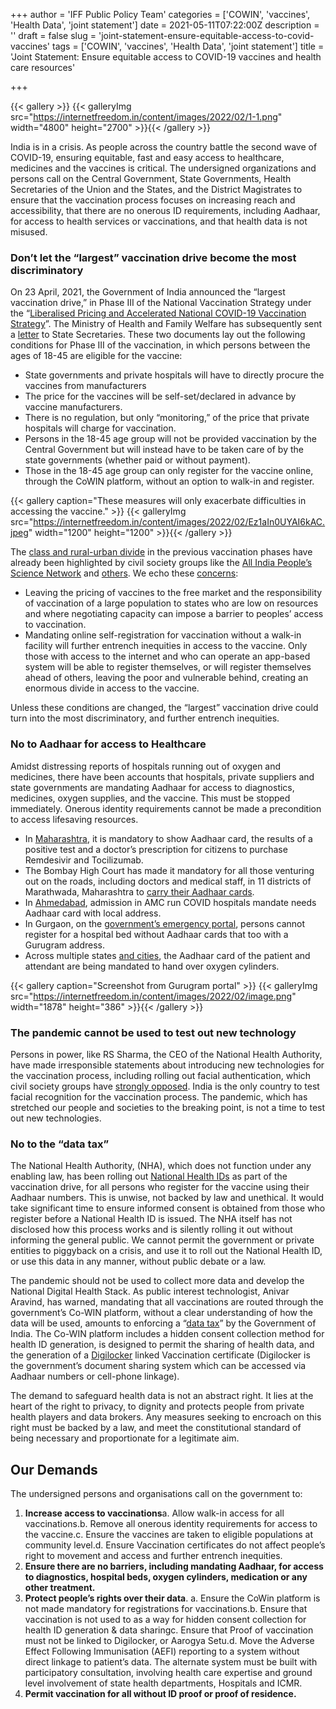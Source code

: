 +++
author = 'IFF Public Policy Team'
categories = ['COWIN', 'vaccines', 'Health Data', 'joint statement']
date = 2021-05-11T07:22:00Z
description = ''
draft = false
slug = 'joint-statement-ensure-equitable-access-to-covid-vaccines'
tags = ['COWIN', 'vaccines', 'Health Data', 'joint statement']
title = 'Joint Statement: Ensure equitable access to COVID-19 vaccines and health care resources'

+++


{{< gallery >}}
{{< galleryImg  src="https://internetfreedom.in/content/images/2022/02/1-1.png" width="4800" height="2700" >}}{{< /gallery >}}

>>>> <form><script src="https://checkout.razorpay.com/v1/payment-button.js" data-payment_button_id="pl_HLkgeWGQLMuddp" async> </script> </form>

India is in a crisis. As people across the country battle the second wave of COVID-19, ensuring equitable, fast and easy access to healthcare, medicines and the vaccines is critical. The undersigned organizations and persons call on the Central Government, State Governments, Health Secretaries of the Union and the States, and the District Magistrates to ensure that the vaccination process focuses on increasing reach and accessibility, that there are no onerous ID requirements, including Aadhaar, for access to health services or vaccinations, and that health data is not misused.

### Don’t let the “largest” vaccination drive become the most discriminatory

On 23 April, 2021, the Government of India announced the “largest vaccination drive,” in Phase III of the National Vaccination Strategy under the “[Liberalised Pricing and Accelerated National COVID-19 Vaccination Strategy](https://www.mohfw.gov.in/pdf/LiberalisedPricingandAcceleratedNationalCovid19VaccinationStrategy2042021.pdf)”. The Ministry of Health and Family Welfare has subsequently sent a [letter](https://drive.google.com/file/d/11nvZ2l8qU63x8NamHPQYzCUn1lIXUAiQ/view) to State Secretaries. These two documents lay out the following conditions for Phase III of the vaccination, in which persons between the ages of 18-45 are eligible for the vaccine:

* State governments and private hospitals will have to directly procure the vaccines from manufacturers
* The price for the vaccines will be self-set/declared in advance by vaccine manufacturers.
* There is no regulation, but only “monitoring,” of the price that private hospitals will charge for vaccination.
* Persons in the 18-45 age group will not be provided vaccination by the Central Government but will instead have to be taken care of by the state governments (whether paid or without payment).
* Those in the 18-45 age group can only register for the vaccine online, through the CoWIN platform, without an option to walk-in and register.

{{< gallery caption="These measures will only exacerbate difficulties in accessing the vaccine." >}}
{{< galleryImg  src="https://internetfreedom.in/content/images/2022/02/Ez1aIn0UYAI6kAC.jpeg" width="1200" height="1200" >}}{{< /gallery >}}

The [class and rural-urban divide](https://scroll.in/article/989081/a-stark-class-divide-is-emerging-in-indias-covid-19-vaccination-drive) in the previous vaccination phases have already been highlighted by civil society groups like the [All India People’s Science Network](https://aipsn.net/wp-content/uploads/2021/04/AIPSNStatementCovidSecondWave14Apr2021OnLrHd.pdf) and [others](https://timesofindia.indiatimes.com/india/the-poor-may-be-getting-left-behind-in-vaccination-drive/articleshow/81420727.cms). We echo these [concerns](https://aipsn.net/2021/04/21/government-unmasked-abdicates-vaccination-responsibility/):

* Leaving the pricing of vaccines to the free market and the responsibility of vaccination of a large population to states who are low on resources and where negotiating capacity can impose a barrier to peoples’ access to vaccination.
* Mandating online self-registration for vaccination without a walk-in facility will further entrench inequities in access to the vaccine. Only those with access to the internet and who can operate an app-based system will be able to register themselves, or will register themselves ahead of others, leaving the poor and vulnerable behind, creating an enormous divide in access to the vaccine.

Unless these conditions are changed, the “largest” vaccination drive could turn into the most discriminatory, and further entrench inequities.

### No to Aadhaar for access to Healthcare

Amidst distressing reports of hospitals running out of oxygen and medicines, there have been accounts that hospitals, private suppliers and state governments are mandating Aadhaar for access to diagnostics, medicines, oxygen supplies, and the vaccine. This must be stopped immediately. Onerous identity requirements cannot be made a precondition to access lifesaving resources.

* In [Maharashtra](https://www.firstpost.com/india/maharashtra-makes-aadhaar-card-positive-test-doctors-prescription-mandatory-to-buy-covid-19-drugs-8588051.html), it is mandatory to show Aadhaar card, the results of a positive test and a doctor’s prescription for citizens to purchase Remdesivir and Tocilizumab.
* The Bombay High Court has made it mandatory for all those venturing out on the roads, including doctors and medical staff, in 11 districts of Marathwada, Maharashtra to [carry their Aadhaar cards](https://www.livelaw.in/news-updates/aadhaar-necessary-to-travel-during-lockdown-people-not-wearing-masks-super-spreaders-bombay-high-court-173167).
* In [Ahmedabad](https://twitter.com/tv9gujarati/status/1386527254948159490), admission in AMC run COVID hospitals mandate needs Aadhaar card with local address.
* In Gurgaon, on the [government’s emergency portal](https://covidggn.com/), persons cannot register for a hospital bed without Aadhaar cards that too with a Gurugram address.
* Across multiple states [and cities](https://timesofindia.indiatimes.com/city/lucknow/long-queues-continue-outside-oxygen-plants/articleshow/82204609.cms), the Aadhaar card of the patient and attendant are being mandated to hand over oxygen cylinders.

{{< gallery caption="Screenshot from Gurugram portal" >}}
{{< galleryImg  src="https://internetfreedom.in/content/images/2022/02/image.png" width="1878" height="386" >}}{{< /gallery >}}

### The pandemic cannot be used to test out new technology

Persons in power, like RS Sharma, the CEO of the National Health Authority, have made irresponsible statements about introducing new technologies for the vaccination process, including rolling out facial authentication, which civil society groups have [strongly opposed](https://internetfreedom.in/sign-on-and-support-close-to-10-organisations-and-158-individuals-who-are-warning-against-aadhaar-based-facial-recognition-for-vaccination/). India is the only country to test facial recognition for the vaccination process. The pandemic, which has stretched our people and societies to the breaking point, is not a time to test out new technologies.

### No to the “data tax”

The National Health Authority, (NHA), which does not function under any enabling law, has been rolling out [National Health IDs](https://the-ken.com/story/behind-the-rush-and-hush-of-indias-digital-health-mission/) as part of the vaccination drive, for all persons who register for the vaccine using their Aadhaar numbers. This is unwise, not backed by law and unethical. It would take significant time to ensure informed consent is obtained from those who register before a National Health ID is issued. The NHA itself has not disclosed how this process works and is silently rolling it out without informing the general public. We cannot permit the government or private entities to piggyback on a crisis, and use it to roll out the National Health ID, or use this data in any manner, without public debate or a law.

The pandemic should not be used to collect more data and develop the National Digital Health Stack. As public interest technologist, Anivar Aravind, has warned, mandating that all vaccinations are routed through the government’s Co-WIN platform, without a clear understanding of how the data will be used, amounts to enforcing a “[data tax](https://twitter.com/anivar/status/1386388068370817024)” by the Government of India. The Co-WIN platform includes a hidden consent collection method for health ID generation, is designed to permit the sharing of health data, and the generation of a [Digilocker](https://digilocker.gov.in/assets/img/DigiLocker-User-Manual.pdf) linked Vaccination certificate (Digilocker is the government’s document sharing system which can be accessed via Aadhaar numbers or cell-phone linkage).

The demand to safeguard health data is not an abstract right. It lies at the heart of the right to privacy, to dignity and protects people from private health players and data brokers. Any measures seeking to encroach on this right must be backed by a law, and meet the constitutional standard of being necessary and proportionate for a legitimate aim.

## Our Demands

The undersigned persons and organisations call on the government to:

1. **Increase access to vaccinations**a. Allow walk-in access for all vaccinations.b. Remove all onerous identity requirements for access to the vaccine.c. Ensure the vaccines are taken to eligible populations at community level.d. Ensure Vaccination certificates do not affect people’s right to movement and access and further entrench inequities.
2. **Ensure there are no barriers, including mandating Aadhaar, for access to diagnostics, hospital beds, oxygen cylinders, medication or any other treatment.**
3. **Protect people’s rights over their data**. a. Ensure the CoWin platform is not made mandatory for registrations for vaccinations.b. Ensure that vaccination is not used to as a way for hidden consent collection for health ID generation & data sharingc. Ensure that Proof of vaccination must not be linked to Digilocker, or Aarogya Setu.d. Move the Adverse Effect Following Immunisation (AEFI) reporting to a system without direct linkage to patient’s data. The alternate system must be built with participatory consultation, involving health care expertise and ground level involvement of state health departments, Hospitals and ICMR.
4. **Permit vaccination for all without ID proof or proof of residence.**

> > > <form><script src="https://cdn.razorpay.com/static/widget/subscription-button.js" data-subscription_button_id="pl_HLk5qU1K35hmPH" data-button_theme="brand-color" async> </script> </form>





